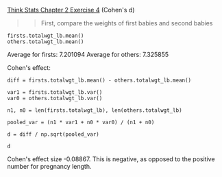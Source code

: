 [Think Stats Chapter 2 Exercise 4](http://greenteapress.com/thinkstats2/html/thinkstats2003.html#toc24) (Cohen's d)

>> First, compare the weights of first babies and second babies
```
firsts.totalwgt_lb.mean()
others.totalwgt_lb.mean()
```

Average for firsts: 7.201094
Average for others: 7.325855


Cohen's effect:
```
diff = firsts.totalwgt_lb.mean() - others.totalwgt_lb.mean()

var1 = firsts.totalwgt_lb.var()
var0 = others.totalwgt_lb.var()

n1, n0 = len(firsts.totalwgt_lb), len(others.totalwgt_lb)

pooled_var = (n1 * var1 + n0 * var0) / (n1 + n0)

d = diff / np.sqrt(pooled_var)

d
```
Cohen's effect size -0.08867.  This is negative, as opposed to the positive number for pregnancy length.


